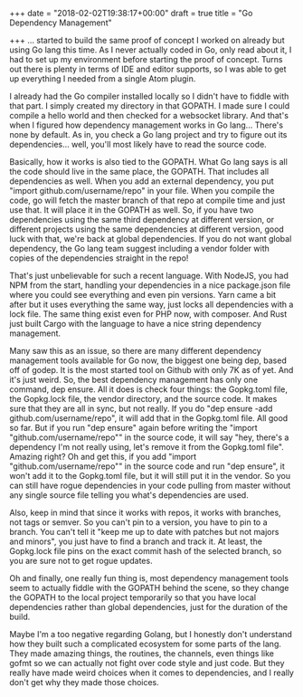 +++
date = "2018-02-02T19:38:17+00:00"
draft = true
title = "Go Dependency Management"

+++
... started to build the same proof of concept I worked on already but using Go lang this time. As I never actually coded in Go, only read about it, I had to set up my environment before starting the proof of concept. Turns out there is plenty in terms of IDE and editor supports, so I was able to get up everything I needed from a single Atom plugin.

I already had the Go compiler installed locally so I didn't have to fiddle with that part. I simply created my directory in that GOPATH. I made sure I could compile a hello world and then checked for a websocket library. And that's when I figured how dependency management works in Go lang... There's none by default. As in, you check a Go lang project and try to figure out its dependencies... well, you'll most likely have to read the source code.

Basically, how it works is also tied to the GOPATH. What Go lang says is all the code should live in the same place, the GOPATH. That includes all dependencies as well. When you add an external dependency, you put "import github.com/username/repo" in your file. When you compile the code, go will fetch the master branch of that repo at compile time and just use that. It will place it in the GOPATH  as well. So, if you have two dependencies using the same third dependency at different version, or different projects using the same dependencies at different version, good luck with that, we're back at global dependencies. If you do not want global dependency, the Go lang team suggest including a vendor folder with copies of the dependencies straight in the repo!

That's just unbelievable for such a recent language. With NodeJS, you had NPM from the start, handling your dependencies in a nice package.json file where you could see everything and even pin versions. Yarn came a bit after but it uses everything the same way, just locks all dependencies with a lock file. The same thing exist even for PHP now, with composer. And Rust just built Cargo with the language to have a nice string dependency management.

Many saw this as an issue, so there are many different dependency management tools available for Go now, the biggest one being dep, based off of godep. It is the most started tool on Github with only 7K as of yet. And it's just weird. So, the best dependency management has only one command, dep ensure. All it does is check four things: the Gopkg.toml file, the Gopkg.lock file, the vendor directory, and the source code. It makes sure that they are all in sync, but not really. If you do "dep ensure -add github.com/username/repo", it will add that in the Gopkg.toml file. All good so far. But if you run "dep ensure" again before writing the "import "github.com/username/repo"" in the source code, it will say "hey, there's a dependency I'm not really using, let's remove it from the Gopkg.toml file". Amazing right? Oh and get this, if you add "import "github.com/username/repo"" in the source code and run "dep ensure", it won't add it to the Gopkg.toml file, but it will still put it in the vendor. So you can still have rogue dependencies in your code pulling from master without any single source file telling you what's dependencies are used.

Also, keep in mind that since it works with repos, it works with branches, not tags or semver. So you can't pin to a version, you have to pin to a branch. You can't tell it "keep me up to date with patches but not majors and minors", you just have to find a branch and track it. At least, the Gopkg.lock file pins on the exact commit hash of the selected branch, so you are sure not to get rogue updates.

Oh and finally, one really fun thing is, most dependency management tools seem to actually fiddle with the GOPATH behind the scene, so they change the GOPATH to the local project temporarily so that you have local dependencies rather than global dependencies, just for the duration of the build.

Maybe I'm a too negative regarding Golang, but I honestly don't understand how they built such a complicated ecosystem for some parts of the lang. They made amazing things, the routines, the channels, even things like gofmt so we can actually not fight over code style and just code. But they really have made weird choices when it comes to dependencies, and I really don't get why they made those choices.